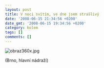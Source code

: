 ```yaml
---
layout: post
title: V noci svítím, ve dne jsem strašlivý
date: '2008-06-15 21:34:56 +0200'
date_gmt: '2008-06-15 19:34:56 +0200'
category: kolem
tags: []
comments: []
---
```

<p><img src='%base_url%/assets/wp-uploads/2008/06/obraz360x.jpg' alt='obraz360x.jpg' /></p>
<p>(Brno, hlavní nádraží)</p>
